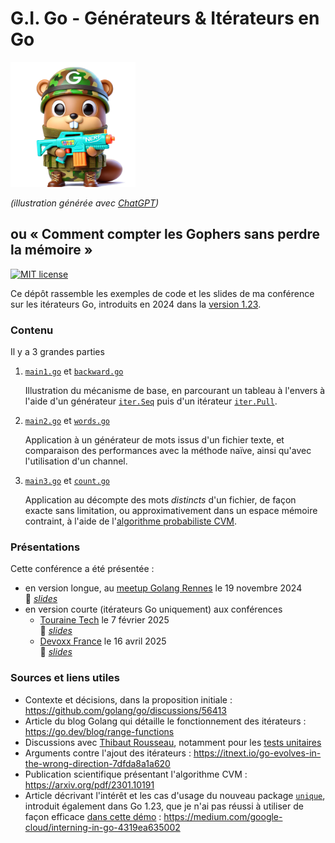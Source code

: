 # G.I. Go - Générateurs & Itérateurs en Go

<img alt="Illustration de gentil G.I. Gopher" src="./slides/images/gi%20gopher.png" width="200px" /> <!-- markdownlint-disable-line MD033: inline HTML required for scaling images -->

_(illustration générée avec [ChatGPT](https://chatgpt.com/))_ <!-- markdownlint-disable-line MD036: this is italics on purpose -->

## ou « Comment compter les Gophers sans perdre la mémoire »

[![MIT license](https://img.shields.io/badge/license-MIT-green)](LICENSE)

Ce dépôt rassemble les exemples de code et les slides de ma conférence sur les itérateurs Go, introduits en 2024 dans la [version 1.23](https://go.dev/doc/go1.23#iterators).

### Contenu

Il y a 3 grandes parties

1. [`main1.go`](./main1.go) et [`backward.go`](./backward.go)

   Illustration du mécanisme de base, en parcourant un tableau à l'envers à l'aide d'un générateur [`iter.Seq`](https://pkg.go.dev/iter#Seq) puis d'un itérateur [`iter.Pull`](https://pkg.go.dev/iter#Pull).

2. [`main2.go`](./main2.go) et [`words.go`](./words.go)

   Application à un générateur de mots issus d'un fichier texte, et comparaison des performances avec la méthode naïve, ainsi qu'avec l'utilisation d'un channel.

3. [`main3.go`](./main3.go) et [`count.go`](./count.go)

   Application au décompte des mots _distincts_ d'un fichier, de façon exacte sans limitation, ou approximativement dans un espace mémoire contraint, à l'aide de l'[algorithme probabiliste CVM](https://www.quantamagazine.org/computer-scientists-invent-an-efficient-new-way-to-count-20240516/).

### Présentations

Cette conférence a été présentée :

- en version longue, au [meetup Golang Rennes](https://www.meetup.com/fr-FR/golang-rennes/events/303884251/) le 19 novembre 2024  
  🔎 [_slides_](../golang-rennes/slides/gi-go.pdf)
- en version courte (itérateurs Go uniquement) aux conférences
  - [Touraine Tech](https://touraine.tech/talk/cm21z8ot704td1139n648womz/) le 7 février 2025  
    🔎 [_slides_](../touraine-tech/slides/gi-go.pdf)
  - [Devoxx France](https://www.devoxx.fr/agenda-2025/talk/g-i-go-generateurs-et-iterateurs-en-go/) le 16 avril 2025  
    🔎 [_slides_](../devoxx-fr/slides/gi-go.pdf)

### Sources et liens utiles

- Contexte et décisions, dans la proposition initiale : https://github.com/golang/go/discussions/56413
- Article du blog Golang qui détaille le fonctionnement des itérateurs : https://go.dev/blog/range-functions
- Discussions avec [Thibaut Rousseau](https://github.com/Thiht), notamment pour les [tests unitaires](./backward_test.go)
- Arguments contre l'ajout des itérateurs : https://itnext.io/go-evolves-in-the-wrong-direction-7dfda8a1a620
- Publication scientifique présentant l'algorithme CVM : https://arxiv.org/pdf/2301.10191
- Article décrivant l'intérêt et les cas d'usage du nouveau package [`unique`](https://pkg.go.dev/unique), introduit également dans Go 1.23, que je n'ai pas réussi à utiliser de façon efficace [dans cette démo](https://github.com/benoitmasson/gi-go/commit/07c7482d1033e520b56cb2cb5ebac66f31ebb238) : https://medium.com/google-cloud/interning-in-go-4319ea635002
